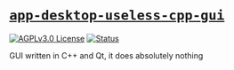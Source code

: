 # [`app-desktop-useless-cpp-gui`][repo-url]

<!-- shields -->

[![AGPLv3.0 License][license-shield]][license-url]
[![Status][status-abandoned-shield]][repo-url]

<!-- description -->

GUI written in C++ and Qt, it does absolutely nothing

<!-- internal links -->

<!-- external links -->

[repo-url]: https://github.com/shishifubing/app-desktop-useless-cpp-gui
[license-url]: https://github.com/shishifubing/app-desktop-useless-cpp-gui/blob/main/LICENSE

<!-- shield links -->

[status-abandoned-shield]: https://img.shields.io/badge/status-abandoned-red?style=for-the-badge
[license-shield]: https://img.shields.io/github/license/shishifubing/app-desktop-useless-cpp-gui.svg?style=for-the-badge
